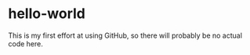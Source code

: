 # hello-world
This is my first effort at using GitHub, so there will probably be no actual code here.
